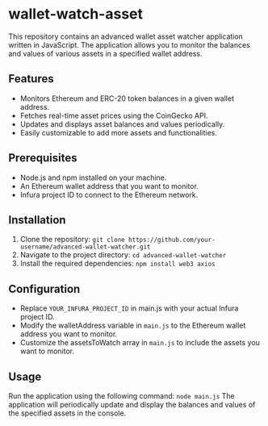 # wallet-watch-asset

This repository contains an advanced wallet asset watcher application written in JavaScript. The application allows you to monitor the balances and values of various assets in a specified wallet address.

## Features

- Monitors Ethereum and ERC-20 token balances in a given wallet address.
- Fetches real-time asset prices using the CoinGecko API.
- Updates and displays asset balances and values periodically.
- Easily customizable to add more assets and functionalities.

## Prerequisites

- Node.js and npm installed on your machine.
- An Ethereum wallet address that you want to monitor.
- Infura project ID to connect to the Ethereum network.

## Installation

1. Clone the repository:
```git clone https://github.com/your-username/advanced-wallet-watcher.git```
2. Navigate to the project directory:
```cd advanced-wallet-watcher```
3. Install the required dependencies:
```npm install web3 axios``` 

## Configuration
- Replace ```YOUR_INFURA_PROJECT_ID``` in main.js with your actual Infura project ID.
- Modify the walletAddress variable in ```main.js``` to the Ethereum wallet address you want to monitor.
- Customize the assetsToWatch array in ```main.js``` to include the assets you want to monitor.

## Usage
Run the application using the following command:
```node main.js```
The application will periodically update and display the balances and values of the specified assets in the console.
